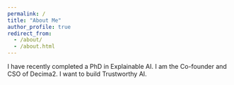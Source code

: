 ```yaml
---
permalink: /
title: "About Me"
author_profile: true
redirect_from: 
  - /about/
  - /about.html
---
```



I have recently completed a PhD in Explainable AI. I am the Co-founder and CSO of Decima2. I want to build Trustworthy AI. 

